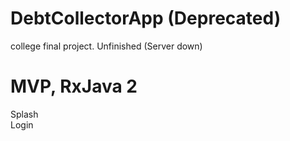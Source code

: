   # DebtCollectorApp (Deprecated)

college final project. Unfinished (Server down) <br>


 # MVP, RxJava 2 
 
 Splash <br>
 Login <br>
 
